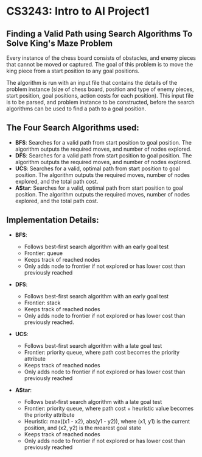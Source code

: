 # CS3243: Intro to AI Project1

## Finding a Valid Path using Search Algorithms To Solve King's Maze Problem

Every instance of the chess board consists of obstacles, and enemy pieces that cannot be moved or captured. The goal of this problem is to move the king piece from a start position to any goal positions.  

The algorithm is run with an input file that contains the details of the problem instance (size of chess board, position and type of enemy pieces, start position, goal positions, action costs for each position). This input file is to be parsed, and problem instance to be constructed, before the search algorithms can be used to find a path to a goal position.

## The Four Search Algorithms used:
- **BFS**: Searches for a valid path from start position to goal position. The algorithm outputs the required moves, and number of nodes explored.
- **DFS**: Searches for a valid path from start position to goal position. The algorithm outputs the required moves, and number of nodes explored.
- **UCS**: Searches for a valid, optimal path from start position to goal position. The algorithm outputs the required moves, number of nodes explored, and the total path cost.
- **AStar**: Searches for a valid, optimal path from start position to goal position. The algorithm outputs the required moves, number of nodes explored, and the total path cost.

## Implementation Details:
- **BFS**:  
    - Follows best-first search algorithm with an early goal test
    - Frontier: queue
    - Keeps track of reached nodes
    - Only adds node to frontier if not explored or has lower cost than previously reached  

- **DFS**: 
    - Follows best-first search algorithm with an early goal test
    - Frontier: stack
    - Keeps track of reached nodes
    - Only adds node to frontier if not explored or has lower cost than previously reached.  

- **UCS**: 
    - Follows best-first search algorithm with a late goal test
    - Frontier: priority queue, where path cost becomes the priority attribute
    - Keeps track of reached nodes
    - Only adds node to frontier if not explored or has lower cost than previously reached 

- **AStar**: 
    - Follows best-first search algorithm with a late goal test
    - Frontier: priority queue, where path cost + heuristic value becomes the priority attribute
    - Heuristic: max((x1 - x2), abs(y1 - y2)), where (x1, y1) is the current position, and (x2, y2) is the nrearest goal state
    - Keeps track of reached nodes
    - Only adds node to frontier if not explored or has lower cost than previously reached